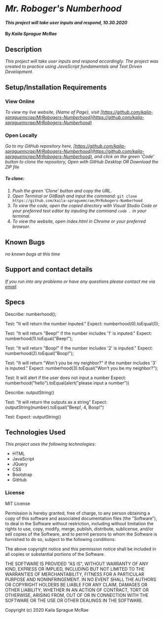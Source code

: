 # _Mr. Roboger's Numberhood_

#### _This project will take user inputs and respond, 10.30.2020_

#### By _**Kaila Sprague McRae**_

## Description

_This project will take user inputs and respond accordingly. The project was created to practice using JavaScript fundamentals and Test Driven Development._

## Setup/Installation Requirements

### View Online

_To view my live website, {Name of Page}, visit [https://github.com/kaila-spraguemcrae/MrRobogers-Numberhood](https://github.com/kaila-spraguemcrae/MrRobogers-Numberhood)_

### Open Locally

_Go to my GitHub repository here, [https://github.com/kaila-spraguemcrae/MrRobogers-Numberhood](https://github.com/kaila-spraguemcrae/MrRobogers-Numberhood), and click on the green 'Code' button to clone the repository, Open with GitHub Desktop OR Download the ZIP file_

##### To clone:
1. _Push the green 'Clone' button and copy the URL._
2. _Open Terminal or GitBash and input the command:_ `git clone https://github.com/kaila-spraguemcrae/MrRobogers-Numberhood`
3. _To view the code, open the copied directory with Visual Studio Code or your preferred text editor by inputing the command `code .` in your terminal._
4. _To view the website, open index.html in Chrome or your preferred browser._

## Known Bugs
_no known bugs at this time_

## Support and contact details

_If you run into any problems or have any questions please contact me via [email](mailto:kaila.sprague@icloud.com)._

## Specs
Describe: numberhood();

Test: "It will return the number inputed."
Expect: numberhood(0).toEqual(0);

Test: "It will return "Beep!" if the number includes '1' is inputed."
Expect: numberhood(1).toEqual("Beep!");

Test: "It will return "Boop!" if the number includes '2' is inputed."
Expect: numberhood(2).toEqual("Boop!");

Test: "It will return "Won't you be my neighbor?" if the number includes '3' is inputed."
Expect: numberhood(3).toEqual("Won't you be my neighbor?");

Test: It will alert if the user does not input a number
Expect: numberhood("hello").toEqual(alert("please input a number"))

Describe: outputString()

Test: "It will return the outputs as a string"
Expect: outputString(number).toEqual("Beep!, 4, Boop!")

Test:
Expect: outputString()

## Technologies Used

_This project uses the following technologies:_

- HTML
- JavaScript
- JQuery
- CSS
- Bootstrap
- GitHub

### License

MIT License

Permission is hereby granted, free of charge, to any person obtaining a copy
of this software and associated documentation files (the "Software"), to deal
in the Software without restriction, including without limitation the rights
to use, copy, modify, merge, publish, distribute, sublicense, and/or sell
copies of the Software, and to permit persons to whom the Software is
furnished to do so, subject to the following conditions:

The above copyright notice and this permission notice shall be included in all
copies or substantial portions of the Software.

THE SOFTWARE IS PROVIDED "AS IS", WITHOUT WARRANTY OF ANY KIND, EXPRESS OR
IMPLIED, INCLUDING BUT NOT LIMITED TO THE WARRANTIES OF MERCHANTABILITY,
FITNESS FOR A PARTICULAR PURPOSE AND NONINFRINGEMENT. IN NO EVENT SHALL THE
AUTHORS OR COPYRIGHT HOLDERS BE LIABLE FOR ANY CLAIM, DAMAGES OR OTHER
LIABILITY, WHETHER IN AN ACTION OF CONTRACT, TORT OR OTHERWISE, ARISING FROM,
OUT OF OR IN CONNECTION WITH THE SOFTWARE OR THE USE OR OTHER DEALINGS IN THE
SOFTWARE.

Copyright (c) 2020 Kaila Sprague McRae